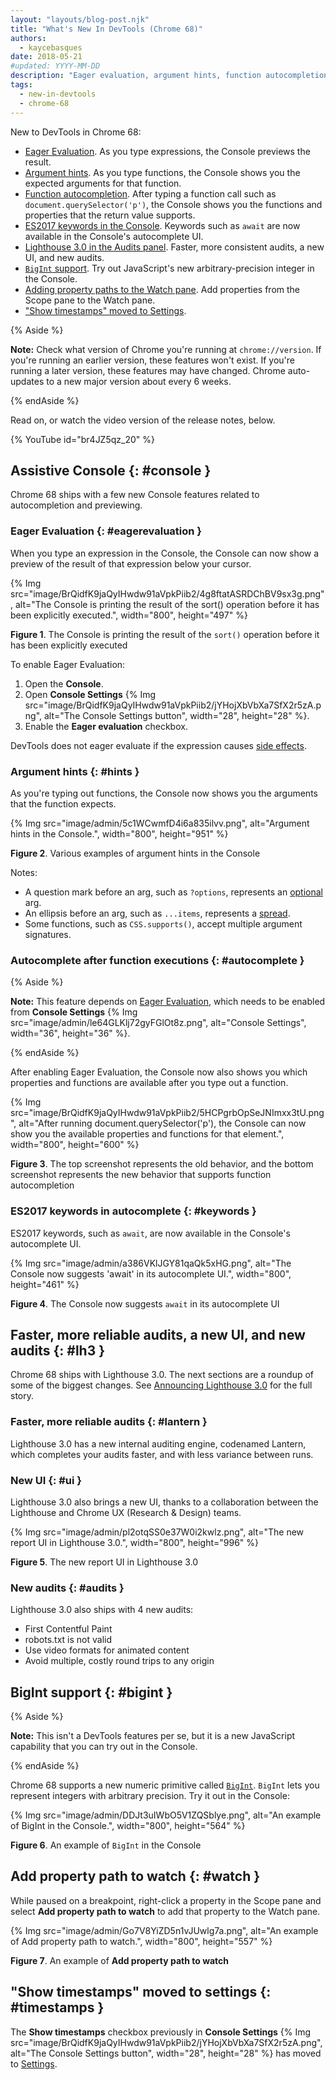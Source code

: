 ```yaml
---
layout: "layouts/blog-post.njk"
title: "What's New In DevTools (Chrome 68)"
authors:
  - kaycebasques
date: 2018-05-21
#updated: YYYY-MM-DD
description: "Eager evaluation, argument hints, function autocompletion, Lighthouse 3.0, and more."
tags:
  - new-in-devtools
  - chrome-68
---
```


New to DevTools in Chrome 68:

- [Eager Evaluation][1]. As you type expressions, the Console previews the result.
- [Argument hints][2]. As you type functions, the Console shows you the expected arguments for that
  function.
- [Function autocompletion][3]. After typing a function call such as `document.querySelector('p')`,
  the Console shows you the functions and properties that the return value supports.
- [ES2017 keywords in the Console][4]. Keywords such as `await` are now available in the Console's
  autocomplete UI.
- [Lighthouse 3.0 in the Audits panel][5]. Faster, more consistent audits, a new UI, and new audits.
- [`BigInt` support][6]. Try out JavaScript's new arbitrary-precision integer in the Console.
- [Adding property paths to the Watch pane][7]. Add properties from the Scope pane to the Watch
  pane.
- ["Show timestamps" moved to Settings][8].

{% Aside %}

**Note:** Check what version of Chrome you're running at `chrome://version`. If you're running an
earlier version, these features won't exist. If you're running a later version, these features may
have changed. Chrome auto-updates to a new major version about every 6 weeks.

{% endAside %}

Read on, or watch the video version of the release notes, below.

{% YouTube id="br4JZ5qz\_20" %}

## Assistive Console {: #console }

Chrome 68 ships with a few new Console features related to autocompletion and previewing.

### Eager Evaluation {: #eagerevaluation }

When you type an expression in the Console, the Console can now show a preview of the result of that
expression below your cursor.

{% Img src="image/BrQidfK9jaQyIHwdw91aVpkPiib2/4g8ftatASRDChBV9sx3g.png", alt="The Console is printing the result of the sort() operation before it has been explicitly executed.", width="800", height="497" %}

**Figure 1**. The Console is printing the result of the `sort()` operation before it has been
explicitly executed

To enable Eager Evaluation:

1.  Open the **Console**.
2.  Open **Console Settings**
    {% Img src="image/BrQidfK9jaQyIHwdw91aVpkPiib2/jYHojXbVbXa7SfX2r5zA.png", alt="The Console Settings button", width="28", height="28" %}.
3.  Enable the **Eager evaluation** checkbox.

DevTools does not eager evaluate if the expression causes [side effects][9].

### Argument hints {: #hints }

As you're typing out functions, the Console now shows you the arguments that the function expects.

{% Img src="image/admin/5c1WCwmfD4i6a835ilvv.png", alt="Argument hints in the Console.", width="800", height="951" %}

**Figure 2**. Various examples of argument hints in the Console

Notes:

- A question mark before an arg, such as `?options`, represents an [optional][10] arg.
- An ellipsis before an arg, such as `...items`, represents a [spread][11].
- Some functions, such as `CSS.supports()`, accept multiple argument signatures.

### Autocomplete after function executions {: #autocomplete }

{% Aside %}

**Note:** This feature depends on [Eager Evaluation][12], which needs to be enabled from **Console
Settings** {% Img src="image/admin/le64GLKlj72gyFGlOt8z.png", alt="Console Settings", width="36", height="36" %}.

{% endAside %}

After enabling Eager Evaluation, the Console now also shows you which properties and functions are
available after you type out a function.

{% Img src="image/BrQidfK9jaQyIHwdw91aVpkPiib2/5HCPgrbOpSeJNImxx3tU.png", alt="After running document.querySelector('p'), the Console can now show you the available properties and functions for that element.", width="800", height="600" %}

**Figure 3**. The top screenshot represents the old behavior, and the bottom screenshot represents
the new behavior that supports function autocompletion

### ES2017 keywords in autocomplete {: #keywords }

ES2017 keywords, such as `await`, are now available in the Console's autocomplete UI.

{% Img src="image/admin/a386VKlJGY81qaQk5xHG.png", alt="The Console now suggests 'await' in its autocomplete UI.", width="800", height="461" %}

**Figure 4**. The Console now suggests `await` in its autocomplete UI

## Faster, more reliable audits, a new UI, and new audits {: #lh3 }

Chrome 68 ships with Lighthouse 3.0. The next sections are a roundup of some of the biggest changes.
See [Announcing Lighthouse 3.0][13] for the full story.

### Faster, more reliable audits {: #lantern }

Lighthouse 3.0 has a new internal auditing engine, codenamed Lantern, which completes your audits
faster, and with less variance between runs.

### New UI {: #ui }

Lighthouse 3.0 also brings a new UI, thanks to a collaboration between the Lighthouse and Chrome UX
(Research & Design) teams.

{% Img src="image/admin/pl2otqSS0e37W0i2kwlz.png", alt="The new report UI in Lighthouse 3.0.", width="800", height="996" %}

**Figure 5**. The new report UI in Lighthouse 3.0

### New audits {: #audits }

Lighthouse 3.0 also ships with 4 new audits:

- First Contentful Paint
- robots.txt is not valid
- Use video formats for animated content
- Avoid multiple, costly round trips to any origin

## BigInt support {: #bigint }

{% Aside %}

**Note:** This isn't a DevTools features per se, but it is a new JavaScript capability that you can
try out in the Console.

{% endAside %}

Chrome 68 supports a new numeric primitive called [`BigInt`][14]. `BigInt` lets you represent
integers with arbitrary precision. Try it out in the Console:

{% Img src="image/admin/DDJt3uIWbO5V1ZQSblye.png", alt="An example of BigInt in the Console.", width="800", height="564" %}

**Figure 6**. An example of `BigInt` in the Console

## Add property path to watch {: #watch }

While paused on a breakpoint, right-click a property in the Scope pane and select **Add property
path to watch** to add that property to the Watch pane.

{% Img src="image/admin/Go7V8YiZD5n1vJUwlg7a.png", alt="An example of Add property path to watch.", width="800", height="557" %}

**Figure 7**. An example of **Add property path to watch**

## "Show timestamps" moved to settings {: #timestamps }

The **Show timestamps** checkbox previously in **Console Settings**
{% Img src="image/BrQidfK9jaQyIHwdw91aVpkPiib2/jYHojXbVbXa7SfX2r5zA.png", alt="The Console Settings button", width="28", height="28" %} has moved to [Settings][15].

[1]: #eagerevaluation
[2]: #hints
[3]: #autocomplete
[4]: #keywords
[5]: #lh3
[6]: #bigint
[7]: #watch
[8]: #timestamps
[9]: https://stackoverflow.com/a/8129277/1669860
[10]: https://developer.mozilla.org/en-US/docs/Web/JavaScript/Reference/Functions/Default_parameters
[11]: https://developer.mozilla.org/en-US/docs/Web/JavaScript/Reference/Operators/Spread_syntax
[12]: #eagerevaluation
[13]: https://developers.google.com/web/updates/2018/05/lighthouse3
[14]: https://developers.google.com/web/updates/2018/05/bigint
[15]: /docs/devtools/customize/#settings
[16]: /blog/new-in-devtools-59#coverage
[17]: /blog/new-in-devtools-59#screenshots
[18]: /blog/new-in-devtools-59#block-requests
[19]: /blog/new-in-devtools-59#async
[20]: /blog/new-in-devtools-59#command-menu
